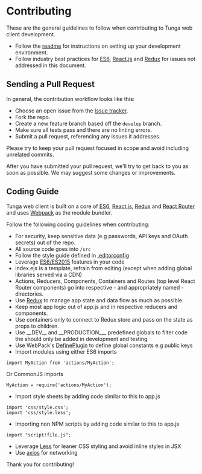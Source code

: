 # Contributing
These are the general guidelines to follow when contributing to Tunga web client development.

* Follow the [readme](https://github.com/tunga-io/tunga-api/blob/master/readme.md) for instructions on setting up your development environment.
* Follow industry best practices for [ES6](http://es6-features.org/), [React.js](https://reactjs.org/) and [Redux](https://redux.js.org/) for issues not addressed in this document.

## Sending a Pull Request

In general, the contribution workflow looks like this:

* Choose an open issue from the [Issue tracker](https://github.com/tunga-io/tunga-web/issues).
* Fork the repo.
* Create a new feature branch based off the `develop` branch.
* Make sure all tests pass and there are no linting errors.
* Submit a pull request, referencing any issues it addresses.

Please try to keep your pull request focused in scope and avoid including unrelated commits.

After you have submitted your pull request, we'll try to get back to you as soon as possible. We may suggest some changes or improvements.

## Coding Guide
Tunga web client is built on a core of [ES6](http://es6-features.org/), [React.js](https://reactjs.org/), [Redux](https://redux.js.org/) and [React Router](https://github.com/ReactTraining/react-router) and uses [Webpack](https://webpack.js.org/) as the module bundler.

Follow the following coding guidelines when contributing:

* For security, keep sensitive data (e.g passwords, API keys and OAuth secrets) out of the repo.
* All source code goes into `/src`
* Follow the style guide defined in [.editorconfig](https://github.com/tunga-io/tunga-web/blob/master/.editorconfig)
* Leverage [ES6/ES2015](https://babeljs.io/docs/learn-es2015/) features in your code
* index.ejs is a template, refrain from editing (except when adding global libraries served via a CDN)
* Actions, Reducers, Components, Containers and Routes (top level React Router components) go into respective - and appropriately named - directories.
* Use [Redux](https://redux.js.org/) to manage app state and data flow as much as possible.
* Keep most app logic out of app.js and in respective reducers and components.
* Use containers only to connect to Redux store and pass on the state as props to children.
* Use \_\_DEV\_\_ and \_\_PRODUCTION\_\__ predefined globals to filter code the should only be added in development and testing
* Use WebPack's [DefinePlugin](https://webpack.js.org/plugins/define-plugin/) to define global constants e.g public keys
* Import modules using either ES6 imports
```
import MyAction from 'actions/MyAction';
```

Or CommonJS imports
```
MyAction = require('actions/MyAction');
```

* Import style sheets by adding code similar to this to app.js
```
import 'css/style.css';
import 'css/style.less';
```

* Importing non NPM scripts by adding code similar to this to app.js
```
import "script!file.js";
```
* Leverage [Less](http://lesscss.org/) for leaner CSS styling and avoid inline styles in JSX
* Use [axios](https://github.com/mzabriskie/axios) for networking

Thank you for contributing!

